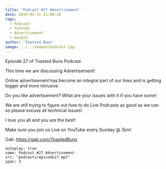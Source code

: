 ```yaml
---
title: 'Podcast #27 Advertisement'
date: 2019-03-31 21:00:28
tags:
  - Podcast
  - Youtube
  - Advertisement
  - Google
author: 'Toasted Buns'
image: ../../images/podcast.jpg
---
```

Episode 27 of Toasted Buns Podcast.

This time we are discussing Advertisement!

Online advertisement has become an integral part of our lives and is getting bigger and more intrusive.

Do you like advertisement? What are your issues with it if you have some!

We are still trying to figure out how to do Live Podcasts as good as we can so please excuse all technical issues!

I love you all and you are the best!

Make sure you join us Live on YouTube every Sunday @ 7pm!

Gab: https://gab.com/ToastedBuns

 

<script async src="//pagead2.googlesyndication.com/pagead/js/adsbygoogle.js"></script><ins class="adsbygoogle" style="display:block; text-align:center;"  data-ad-layout="in-article"  data-ad-format="fluid"  data-ad-client="ca-pub-2164900147810573"  data-ad-slot="8817307412"></ins><script>(adsbygoogle = window.adsbygoogle || []).push({});</script>

 

```audio
autoplay: true
name: Podcast #27 Advertisement
src: "podcasts/episode27.mp3"
span: 3
```
